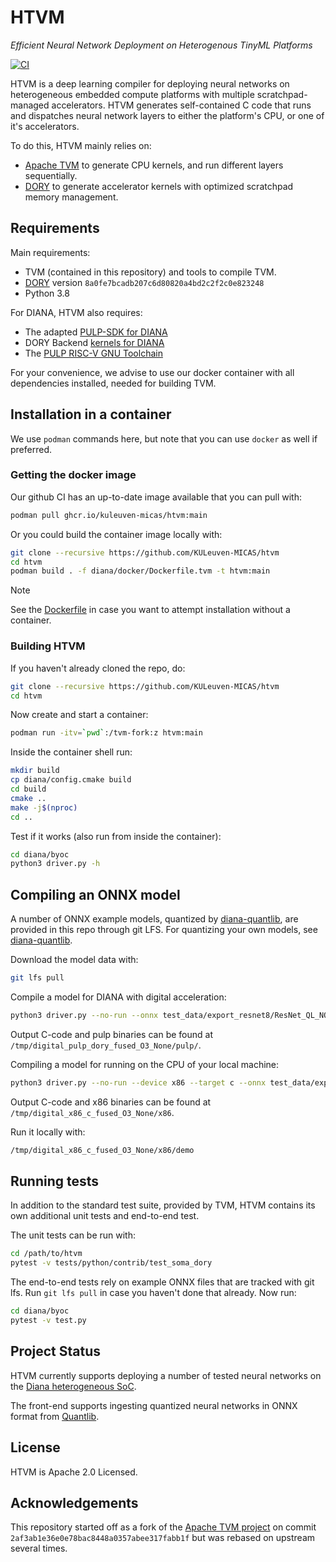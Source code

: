 # HTVM
 _Efficient Neural Network Deployment on Heterogenous TinyML Platforms_

[![CI](https://github.com/KULeuven-MICAS/htvm/actions/workflows/ci.yml/badge.svg)](https://github.com/KULeuven-MICAS/htvm/actions)


HTVM is a deep learning compiler for deploying neural networks on heterogeneous embedded compute platforms with multiple scratchpad-managed accelerators.
HTVM generates self-contained C code that runs and dispatches neural network layers to either the platform's CPU, or one of it's accelerators.

To do this, HTVM mainly relies on:
* [Apache TVM](https://github.com/apache/tvm) to generate CPU kernels, and run different layers sequentially.
* [DORY](https://github.com/pulp-platform/dory) to generate accelerator kernels with optimized scratchpad memory management.

## Requirements

Main requirements:

* TVM (contained in this repository) and tools to compile TVM.
* [DORY](https://github.com/pulp-platform/dory) version `8a0fe7bcadb207c6d80820a4bd2c2f2c0e823248`
* Python 3.8

For DIANA, HTVM also requires:
* The adapted [PULP-SDK for DIANA](https://github.com/dianaKUL/pulp-sdk-diana)
* DORY Backend [kernels for DIANA](https://github.com/Aburrello/dory-hal)
* The [PULP RISC-V GNU Toolchain](https://github.com/pulp-platform/pulp-riscv-gnu-toolchain/)

For your convenience, we advise to use our docker container with all dependencies installed, needed for building TVM.

## Installation in a container

We use `podman` commands here, but note that you can use `docker` as well if preferred.

### Getting the docker image

Our github CI has an up-to-date image available that you can pull with:
```sh
podman pull ghcr.io/kuleuven-micas/htvm:main
```

Or you could build the container image locally with:
```sh
git clone --recursive https://github.com/KULeuven-MICAS/htvm
cd htvm
podman build . -f diana/docker/Dockerfile.tvm -t htvm:main
```

> [!NOTE]
> See the [Dockerfile](https://github.com/KULeuven-MICAS/htvm/blob/main/diana/docker/Dockerfile.tvm) in case you want to attempt installation without a container.

### Building HTVM

If you haven't already cloned the repo, do:
```sh
git clone --recursive https://github.com/KULeuven-MICAS/htvm
cd htvm
```

Now create and start a container:
```sh
podman run -itv=`pwd`:/tvm-fork:z htvm:main
```

Inside the container shell run:

```sh
mkdir build
cp diana/config.cmake build
cd build
cmake ..
make -j$(nproc)
cd ..
```

Test if it works (also run from inside the container):

```sh
cd diana/byoc
python3 driver.py -h
```

## Compiling an ONNX model

A number of ONNX example models, quantized by [diana-quantlib](https://github.com/KULeuven-MICAS/diana-quantlib), are provided in this repo through git LFS.
For quantizing your own models, see [diana-quantlib](https://github.com/KULeuven-MICAS/diana-quantlib).

Download the model data with:

```sh
git lfs pull
```

Compile a model for DIANA with digital acceleration:
```sh
python3 driver.py --no-run --onnx test_data/export_resnet8/ResNet_QL_NOANNOTATION.onnx
```

Output C-code and pulp binaries can be found at `/tmp/digital_pulp_dory_fused_O3_None/pulp/`.

Compiling a model for running on the CPU of your local machine:
```sh
python3 driver.py --no-run --device x86 --target c --onnx test_data/export_resnet8/ResNet_QL_NOANNOTATION.onnx
```

Output C-code and x86 binaries can be found at `/tmp/digital_x86_c_fused_O3_None/x86`.

Run it locally with:
```sh
/tmp/digital_x86_c_fused_O3_None/x86/demo
```

## Running tests

In addition to the standard test suite, provided by TVM, HTVM contains its own additional unit tests and end-to-end test.

The unit tests can be run with:
```sh
cd /path/to/htvm
pytest -v tests/python/contrib/test_soma_dory
```

The end-to-end tests rely on example ONNX files that are tracked with git lfs. Run `git lfs pull` in case you haven't done that already.
Now run:
```sh
cd diana/byoc
pytest -v test.py
```

## Project Status

HTVM currently supports deploying a number of tested neural networks on the [Diana heterogeneous SoC](https://doi.org/10.1109/ISSCC42614.2022.9731716).

The front-end supports ingesting quantized neural networks in ONNX format from [Quantlib](https://github.com/pulp-platform/quantlib/).


## License

HTVM is Apache 2.0 Licensed.
## Acknowledgements

This repository started off as a fork of the [Apache TVM project](https://github.com/apache/tvm) on commit  `2af3ab1e36e0e78bac8448a0357abee317fabb1f` but was rebased on upstream several times.
